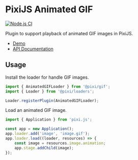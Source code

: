 # PixiJS Animated GIF

[![Node.js CI](https://github.com/pixijs/gif/actions/workflows/nodejs.yml/badge.svg?branch=main)](https://github.com/pixijs/gif/actions/workflows/nodejs.yml)

Plugin to support playback of animated GIF images in PixiJS.

* [Demo](https://pixijs.io/gif/demo/)
* [API Documentation](https://pixijs.io/gif/docs/)

## Usage

Install the loader for handle GIF images.

```ts
import { AnimatedGIFLoader } from '@pixi/gif';
import { Loader } from '@pixi/loaders';

Loader.registerPlugin(AnimatedGIFLoader);
```

Load an animated GIF image.

```ts
import { Application } from 'pixi.js';

const app = new Application();
app.loader.add('image', 'image.gif');
app.loader.load((loader, resources) => {
    const image = resources.image.animation;
    app.stage.addChild(image);
});
```
